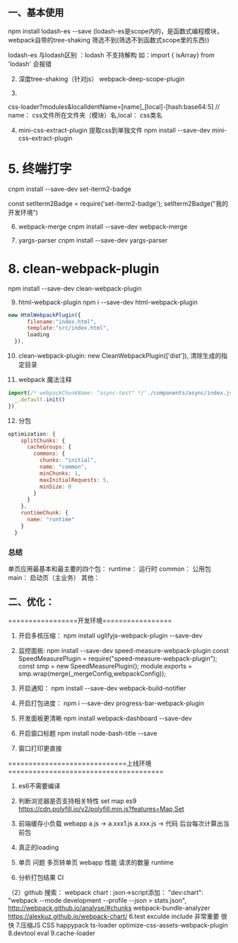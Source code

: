 ## 一、基本使用

npm install lodash-es --save  (lodash-es是scope内的，是函数式编程模块，webpack自带的tree-shaking 筛选不到(筛选不到函数式scope里的东西))

lodash-es 与lodash区别 ：lodash 不支持解构 如：import { isArray} from 'lodash' 会报错

2. 深度tree-shaking（针对js）
webpack-deep-scope-plugin

3. 
css-loader?modules&localIdentName=[name]_[local]-[hash:base64:5]  // name： css文件所在文件夹（模块）名,local： css类名

4. mini-css-extract-plugin  提取css到单独文件
npm install --save-dev mini-css-extract-plugin


# 5. 终端打字
cnpm install --save-dev set-iterm2-badge

const setIterm2Badge = require('set-iterm2-badge');
setIterm2Badge("我的开发环境")

6. webpack-merge
cnpm install --save-dev webpack-merge  


7. yargs-parser
cnpm install --save-dev yargs-parser

# 8. clean-webpack-plugin
npm install --save-dev clean-webpack-plugin

9. html-webpack-plugin
npm i --save-dev html-webpack-plugin

```js
new HtmlWebpackPlugin({
      filename:"index.html",
      template:"src/index.html",
      loading
  }),
```

10. clean-webpack-plugin:
new CleanWebpackPlugin(['dist']),
清除生成的指定目录


11. webpack  魔法注释

```js
import(/* webpackChunkName: "async-test" */'./components/async/index.js').then(_ => {
  _.default.init()
})
```
12.  分包

```js
optimization: {
    splitChunks: {
      cacheGroups: {
        commons: {
          chunks: "initial",
          name: "common",
          minChunks: 1,
          maxInitialRequests: 5,
          minSize: 0
        }
      }
    },
    runtimeChunk: {
      name: "runtime"
    }
  }
```

### 总结
  单页应用最基本和最主要的四个包：
  runtime：  运行时
  common： 公用包
  main： 启动页（主业务）
  其他：

## 二、优化：

 =================开发环境=================
1. 开启多核压缩：
npm install uglifyjs-webpack-plugin --save-dev

2. 监控面板:
npm install --save-dev speed-measure-webpack-plugin
const SpeedMeasurePlugin = require("speed-measure-webpack-plugin");
const smp = new SpeedMeasurePlugin();
module.exports = smp.wrap(merge(_mergeConfig,webpackConfig));

3. 开启通知：
npm install --save-dev webpack-build-notifier


4. 开启打包进度：
npm i --save-dev progress-bar-webpack-plugin

5. 开发面板更清晰
npm install webpack-dashboard --save-dev

6. 开启窗口标题
npm install node-bash-title --save

7. 窗口打印更直接


=============================上线环境======================================
1. es6不需要编译

2. 判断浏览器是否支持相关特性
set map es9 
https://cdn.polyfill.io/v2/polyfill.min.js?features=Map,Set

3. 前端缓存小负载 webapp
  a.js -> a.xxx1.js
  a.xxx.js -> 代码 后台每次计算出当前包

4. 真正的loading

5. 单页 问题 多页转单页 webapp 性能 请求的数量 runtime
6. 分析打包结果 CI

（2）github 搜索：
webpack chart :
json->script添加：
"dev:chart": "webpack --mode development --profile --json > stats.json",
http://webpack.github.io/analyse/#chunks
webpack-bundle-analyzer
https://alexkuz.github.io/webpack-chart/
6.test exculde include 非常重要 很快
7.压缩JS CSS happypack ts-loader optimize-css-assets-webpack-plugin
8.devtool eval
9.cache-loader
